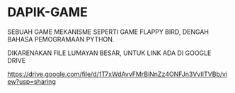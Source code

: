 # DAPIK-GAME


SEBUAH GAME MEKANISME SEPERTI GAME FLAPPY BIRD, DENGAH BAHASA PEMOGRAMAAN PYTHON.

DIKARENAKAN FILE LUMAYAN BESAR, UNTUK LINK ADA DI GOOGLE DRIVE

https://drive.google.com/file/d/1T7xWdAvvFMrBiNnZz4ONFJn3VvIITVBb/view?usp=sharing
